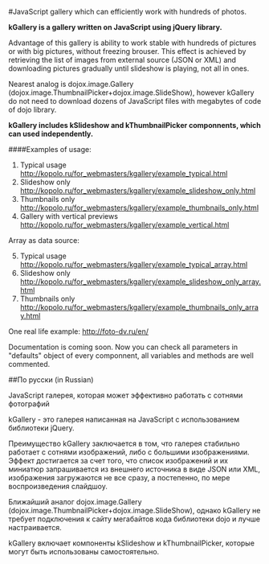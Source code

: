 #JavaScript gallery which can efficiently work with hundreds of photos.

**kGallery is a gallery written on JavaScript using jQuery library.**

Advantage of this gallery is ability to work stable with hundreds of pictures or with big pictures, without freezing brouser. This effect is achieved by retrieving the list of images from external source (JSON or XML) and downloading pictures gradually until slideshow is playing, not all in ones.


Nearest analog is dojox.image.Gallery (dojox.image.ThumbnailPicker+dojox.image.SlideShow), however kGallery do not need to download dozens of JavaScript files with megabytes of code of dojo library.

**kGallery includes kSlideshow and kThumbnailPicker componnents, which can used independently.**

####Examples of usage:
1. Typical usage http://kopolo.ru/for_webmasters/kgallery/example_typical.html
2. Slideshow only http://kopolo.ru/for_webmasters/kgallery/example_slideshow_only.html
3. Thumbnails only http://kopolo.ru/for_webmasters/kgallery/example_thumbnails_only.html
4. Gallery with vertical previews http://kopolo.ru/for_webmasters/kgallery/example_vertical.html

Array as data source:

5. Typical usage http://kopolo.ru/for_webmasters/kgallery/example_typical_array.html
6. Slideshow only http://kopolo.ru/for_webmasters/kgallery/example_slideshow_only_array.html
7. Thumbnails only http://kopolo.ru/for_webmasters/kgallery/example_thumbnails_only_array.html

One real life example: http://foto-dv.ru/en/

Documentation is coming soon. Now you can check all parameters in "defaults" object of every componnent, all variables and methods are well commented.


##По русски (in Russian)

JavaScript галерея, которая может эффективно работать с сотнями фотографий

kGallery - это галерея написанная на JavaScript с использованием библиотеки jQuery.

Преимущество kGallery заключается в том, что галерея стабильно работает с сотнями изображений, либо с большими изображениями.
Эффект достигается за счет того, что список изображений и их миниатюр запрашивается из внешнего источника в виде JSON или XML, изображения загружаются не все сразу, а постепенно, по мере воспроизведения слайдшоу.


Ближайший аналог dojox.image.Gallery (dojox.image.ThumbnailPicker+dojox.image.SlideShow), однако kGallery не требует подключения к сайту мегабайтов кода библиотеки dojo и лучше настраивается.

kGallery включает компоненты kSlideshow и kThumbnailPicker, которые могут быть использованы самостоятельно.
